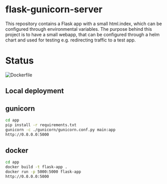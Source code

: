 # flask-gunicorn-server

This repository contains a Flask app with a small html.index, which can be configured through environmental variables. The purpose behind this project is to have a small webapp, that can be configured through a helm chart and used for testing e.g. redirecting traffic to a test app.

# Status
![Dockerfile](https://github.com/AlbertHahn/flask-gunicorn-server/actions/workflows/docker-image-app.yml/badge.svg?branch=main)

## Local deployment

## gunicorn

```sh
cd app
pip install -r requirements.txt
gunicorn -c ./gunicorn/gunicorn.conf.py main:app
http://0.0.0.0:5000
```

## docker

```sh
cd app
docker build -t flask-app .
docker run -p 5000:5000 flask-app
http://0.0.0.0:5000
```